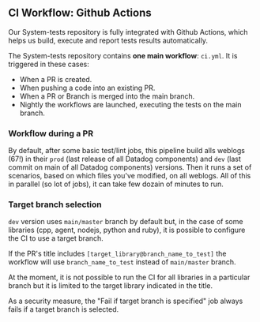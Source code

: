 ## CI Workflow: Github Actions

Our System-tests repository is fully integrated with Github Actions, which helps us build, execute and report tests results automatically.

The System-tests repository contains **one main workflow**: `ci.yml`. It is triggered in these cases:

- When a PR is created.
- When pushing a code into an existing PR.
- When a PR or Branch is merged into the main branch.
- Nightly the workflows are launched, executing the tests on the main branch.

### Workflow during a PR

By default, after some basic test/lint jobs, this pipeline build alls weblogs (67!) in their `prod` (last release of all Datadog components) and `dev` (last commit on main of all Datadog components) versions. Then it runs a set of scenarios, based on which files you've modified, on all weblogs. All of this in parallel (so lot of jobs), it can take few dozain of minutes to run.

### Target branch selection
`dev` version uses `main/master` branch by default but, in the case of some libraries (cpp, agent, nodejs, python and ruby), it is possible to configure the CI to use a target branch.

If the PR's title includes `[target_library@branch_name_to_test]` the workflow will use `branch_name_to_test` instead of `main/master` branch.

At the moment, it is not possible to run the CI for all libraries in a particular branch but it is limited to the target library indicated in the title.

As a security measure, the "Fail if target branch is specified" job always fails if a target branch is selected.

